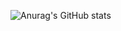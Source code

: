 ![Anurag's GitHub stats](https://github-readme-stats.vercel.app/api?username=akashkmt&show_icons=true&theme=dark)
